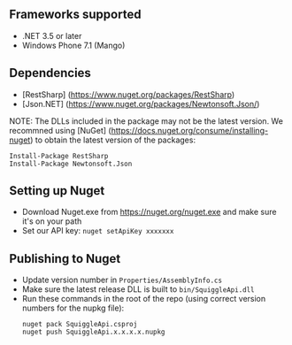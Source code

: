 ## Frameworks supported
- .NET 3.5 or later
- Windows Phone 7.1 (Mango)

## Dependencies
- [RestSharp] (https://www.nuget.org/packages/RestSharp)
- [Json.NET] (https://www.nuget.org/packages/Newtonsoft.Json/)


NOTE: The DLLs included in the package may not be the latest version. We recommned using [NuGet] (https://docs.nuget.org/consume/installing-nuget) to obtain the latest version of the packages:
```
Install-Package RestSharp
Install-Package Newtonsoft.Json
```

## Setting up Nuget
- Download Nuget.exe from https://nuget.org/nuget.exe and make sure it's on your path
- Set our API key: ```nuget setApiKey xxxxxxx```

## Publishing to Nuget
- Update version number in ```Properties/AssemblyInfo.cs```
- Make sure the latest release DLL is built to ```bin/SquiggleApi.dll``` 
- Run these commands in the root of the repo (using correct version numbers for the nupkg file):
  ```
  nuget pack SquiggleApi.csproj
  nuget push SquiggleApi.x.x.x.x.nupkg
  ```